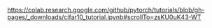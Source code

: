 https://colab.research.google.com/github/pytorch/tutorials/blob/gh-pages/_downloads/cifar10_tutorial.ipynb#scrollTo=zsKU0uK43-WT